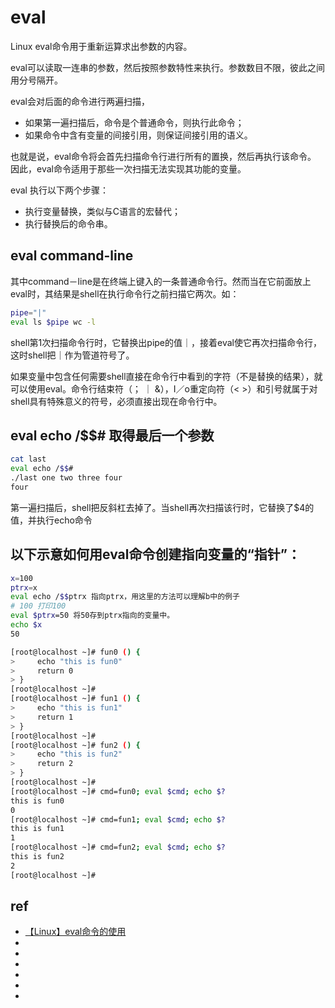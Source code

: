 # eval

Linux eval命令用于重新运算求出参数的内容。

eval可以读取一连串的参数，然后按照参数特性来执行。参数数目不限，彼此之间用分号隔开。

eval会对后面的命令进行两遍扫描，
* 如果第一遍扫描后，命令是个普通命令，则执行此命令；
* 如果命令中含有变量的间接引用，则保证间接引用的语义。

也就是说，eval命令将会首先扫描命令行进行所有的置换，然后再执行该命令。
因此，eval命令适用于那些一次扫描无法实现其功能的变量。

eval 执行以下两个步骤：
* 执行变量替换，类似与C语言的宏替代；
* 执行替换后的命令串。


## eval command-line

其中command－line是在终端上键入的一条普通命令行。然而当在它前面放上eval时，其结果是shell在执行命令行之前扫描它两次。如：
```sh
pipe="|"
eval ls $pipe wc -l
```
shell第1次扫描命令行时，它替换出pipe的值｜，接着eval使它再次扫描命令行，这时shell把｜作为管道符号了。

如果变量中包含任何需要shell直接在命令行中看到的字符（不是替换的结果），就可以使用eval。命令行结束符（； ｜ &），I／o重定向符（< >）和引号就属于对shell具有特殊意义的符号，必须直接出现在命令行中。

## eval echo /$$# 取得最后一个参数
```sh
cat last
eval echo /$$#
./last one two three four
four
```

第一遍扫描后，shell把反斜杠去掉了。当shell再次扫描该行时，它替换了$4的值，并执行echo命令


## 以下示意如何用eval命令创建指向变量的“指针”：
```sh
x=100
ptrx=x
eval echo /$$ptrx 指向ptrx，用这里的方法可以理解b中的例子
# 100 打印100
eval $ptrx=50 将50存到ptrx指向的变量中。
echo $x
50 
```





```sh
[root@localhost ~]# fun0 () {
>     echo "this is fun0"
>     return 0
> }
[root@localhost ~]# 
[root@localhost ~]# fun1 () {
>     echo "this is fun1"
>     return 1
> }
[root@localhost ~]# 
[root@localhost ~]# fun2 () {
>     echo "this is fun2"
>     return 2
> }
[root@localhost ~]# 
[root@localhost ~]# cmd=fun0; eval $cmd; echo $?
this is fun0
0
[root@localhost ~]# cmd=fun1; eval $cmd; echo $?
this is fun1
1
[root@localhost ~]# cmd=fun2; eval $cmd; echo $?
this is fun2
2
[root@localhost ~]# 
```



## ref
* [【Linux】eval命令的使用](https://blog.csdn.net/her__0_0/article/details/65938894)
* []()
* []()
* []()
* []()
* []()
* []()

